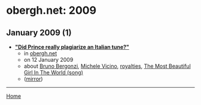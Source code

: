 # obergh.net: 2009

## January 2009 (1)

 - [**"Did Prince really plagiarize an Italian tune?"**](https://obergh.net/songoffire/2009/01/12/did-prince-really-plagiarize-an-italian-tune/)
    - in [obergh.net](../../../publications/k-o/obergh-net/index.md)
    - on 12 January 2009
    - about [Bruno Bergonzi](../../../topics/bruno-bergonzi/index.md), [Michele Vicino](../../../topics/michele-vicino/index.md), [royalties](../../../topics/royalties/index.md), [The Most Beautiful Girl In The World (song)](../../../topics/song/the-most-beautiful-girl-in-the-world/index.md)
    - ([mirror](https://web.archive.org/web/*/https://obergh.net/songoffire/2009/01/12/did-prince-really-plagiarize-an-italian-tune/))

----

[Home](../index.md)
